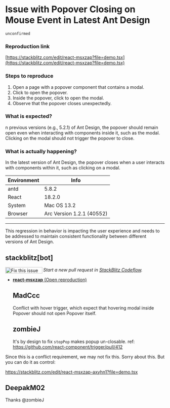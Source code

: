 # Issue with Popover Closing on Mouse Event in Latest Ant Design

`unconfirmed`

### Reproduction link

[https://stackblitz.com/edit/react-msxzap?file=demo.tsx](https://stackblitz.com/edit/react-msxzap?file=demo.tsx)

### Steps to reproduce

1. Open a page with a popover component that contains a modal.
2. Click to open the popover.
3. Inside the popover, click to open the modal.
4. Observe that the popover closes unexpectedly.

### What is expected?

n previous versions (e.g., 5.2.1) of Ant Design, the popover should remain open even when interacting with components inside it, such as the modal. Clicking on the modal should not trigger the popover to close.

### What is actually happening?

In the latest version of Ant Design, the popover closes when a user interacts with components within it, such as clicking on a modal.

| Environment | Info                      |
| ----------- | ------------------------- |
| antd        | 5.8.2                     |
| React       | 18.2.0                    |
| System      | Mac OS 13.2               |
| Browser     | Arc Version 1.2.1 (40552) |

---

This regression in behavior is impacting the user experience and needs to be addressed to maintain consistent functionality between different versions of Ant Design.

<!-- generated by ant-design-issue-helper. DO NOT REMOVE -->

## stackblitz[bot]

<a href='https://stackblitz.com/~/github.com/ant-design/ant-design/issues/44119?repros=react-msxzap'><img src='https://developer.stackblitz.com/img/fix_this_issue_small.svg' alt='Fix this issue in StackBlitz Codeflow' align='left' width='117' height='20'></a> _Start a new pull request in [StackBlitz Codeflow](https://stackblitz.com/~/github.com/ant-design/ant-design/issues/44119?repros=react-msxzap)._

- [**react-msxzap** (Open reproduction)](https://stackblitz.com/edit/react-msxzap?issueRepo=ant-design/ant-design&issueNumber=44119)

  ## MadCcc

  Conflict with hover trigger, which expect that hovering modal inside Popover should not open Popover itself.

  ## zombieJ

  It's by design to fix `stopPop` makes popup un-closable. ref: https://github.com/react-component/trigger/pull/412

Since this is a conflict requirement, we may not fix this. Sorry about this. But you can do it as control:

https://stackblitz.com/edit/react-msxzap-axyhn1?file=demo.tsx

## DeepakM02

Thanks @zombieJ
